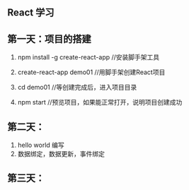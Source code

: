## React 学习
## 第一天：项目的搭建
1. npm install -g create-react-app  //安装脚手架工具

2. create-react-app demo01   //用脚手架创建React项目

3. cd demo01   //等创建完成后，进入项目目录

4. npm start   //预览项目，如果能正常打开，说明项目创建成功

## 第二天：
1. hello world 编写
2. 数据绑定，数据更新，事件绑定

## 第三天：